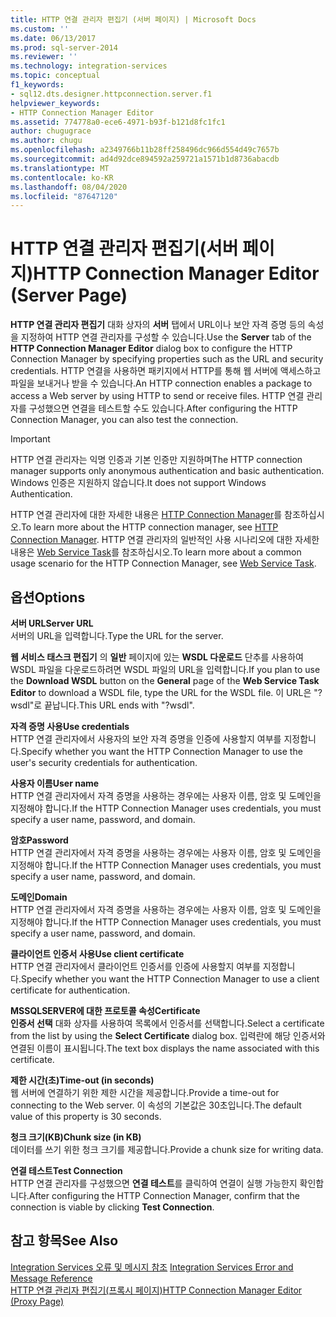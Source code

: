 ```yaml
---
title: HTTP 연결 관리자 편집기 (서버 페이지) | Microsoft Docs
ms.custom: ''
ms.date: 06/13/2017
ms.prod: sql-server-2014
ms.reviewer: ''
ms.technology: integration-services
ms.topic: conceptual
f1_keywords:
- sql12.dts.designer.httpconnection.server.f1
helpviewer_keywords:
- HTTP Connection Manager Editor
ms.assetid: 774778a0-ece6-4971-b93f-b121d8fc1fc1
author: chugugrace
ms.author: chugu
ms.openlocfilehash: a2349766b11b28ff258496dc966d554d49c7657b
ms.sourcegitcommit: ad4d92dce894592a259721a1571b1d8736abacdb
ms.translationtype: MT
ms.contentlocale: ko-KR
ms.lasthandoff: 08/04/2020
ms.locfileid: "87647120"
---
```

# <a name="http-connection-manager-editor-server-page"></a><span data-ttu-id="67487-102">HTTP 연결 관리자 편집기(서버 페이지)</span><span class="sxs-lookup"><span data-stu-id="67487-102">HTTP Connection Manager Editor (Server Page)</span></span>
  <span data-ttu-id="67487-103">**HTTP 연결 관리자 편집기** 대화 상자의 **서버** 탭에서 URL이나 보안 자격 증명 등의 속성을 지정하여 HTTP 연결 관리자를 구성할 수 있습니다.</span><span class="sxs-lookup"><span data-stu-id="67487-103">Use the **Server** tab of the **HTTP Connection Manager Editor** dialog box to configure the HTTP Connection Manager by specifying properties such as the URL and security credentials.</span></span> <span data-ttu-id="67487-104">HTTP 연결을 사용하면 패키지에서 HTTP를 통해 웹 서버에 액세스하고 파일을 보내거나 받을 수 있습니다.</span><span class="sxs-lookup"><span data-stu-id="67487-104">An HTTP connection enables a package to access a Web server by using HTTP to send or receive files.</span></span> <span data-ttu-id="67487-105">HTTP 연결 관리자를 구성했으면 연결을 테스트할 수도 있습니다.</span><span class="sxs-lookup"><span data-stu-id="67487-105">After configuring the HTTP Connection Manager, you can also test the connection.</span></span>  
  
> [!IMPORTANT]  
>  <span data-ttu-id="67487-106">HTTP 연결 관리자는 익명 인증과 기본 인증만 지원하며</span><span class="sxs-lookup"><span data-stu-id="67487-106">The HTTP connection manager supports only anonymous authentication and basic authentication.</span></span> <span data-ttu-id="67487-107">Windows 인증은 지원하지 않습니다.</span><span class="sxs-lookup"><span data-stu-id="67487-107">It does not support Windows Authentication.</span></span>  
  
 <span data-ttu-id="67487-108">HTTP 연결 관리자에 대한 자세한 내용은 [HTTP Connection Manager](connection-manager/http-connection-manager.md)를 참조하십시오.</span><span class="sxs-lookup"><span data-stu-id="67487-108">To learn more about the HTTP connection manager, see [HTTP Connection Manager](connection-manager/http-connection-manager.md).</span></span> <span data-ttu-id="67487-109">HTTP 연결 관리자의 일반적인 사용 시나리오에 대한 자세한 내용은 [Web Service Task](control-flow/web-service-task.md)를 참조하십시오.</span><span class="sxs-lookup"><span data-stu-id="67487-109">To learn more about a common usage scenario for the HTTP Connection Manager, see [Web Service Task](control-flow/web-service-task.md).</span></span>  
  
## <a name="options"></a><span data-ttu-id="67487-110">옵션</span><span class="sxs-lookup"><span data-stu-id="67487-110">Options</span></span>  
 <span data-ttu-id="67487-111">**서버 URL**</span><span class="sxs-lookup"><span data-stu-id="67487-111">**Server URL**</span></span>  
 <span data-ttu-id="67487-112">서버의 URL을 입력합니다.</span><span class="sxs-lookup"><span data-stu-id="67487-112">Type the URL for the server.</span></span>  
  
 <span data-ttu-id="67487-113">**웹 서비스 태스크 편집기** 의 **일반** 페이지에 있는 **WSDL 다운로드** 단추를 사용하여 WSDL 파일을 다운로드하려면 WSDL 파일의 URL을 입력합니다.</span><span class="sxs-lookup"><span data-stu-id="67487-113">If you plan to use the **Download WSDL** button on the **General** page of the **Web Service Task Editor** to download a WSDL file, type the URL for the WSDL file.</span></span> <span data-ttu-id="67487-114">이 URL은 "?wsdl"로 끝납니다.</span><span class="sxs-lookup"><span data-stu-id="67487-114">This URL ends with "?wsdl".</span></span>  
  
 <span data-ttu-id="67487-115">**자격 증명 사용**</span><span class="sxs-lookup"><span data-stu-id="67487-115">**Use credentials**</span></span>  
 <span data-ttu-id="67487-116">HTTP 연결 관리자에서 사용자의 보안 자격 증명을 인증에 사용할지 여부를 지정합니다.</span><span class="sxs-lookup"><span data-stu-id="67487-116">Specify whether you want the HTTP Connection Manager to use the user's security credentials for authentication.</span></span>  
  
 <span data-ttu-id="67487-117">**사용자 이름**</span><span class="sxs-lookup"><span data-stu-id="67487-117">**User name**</span></span>  
 <span data-ttu-id="67487-118">HTTP 연결 관리자에서 자격 증명을 사용하는 경우에는 사용자 이름, 암호 및 도메인을 지정해야 합니다.</span><span class="sxs-lookup"><span data-stu-id="67487-118">If the HTTP Connection Manager uses credentials, you must specify a user name, password, and domain.</span></span>  
  
 <span data-ttu-id="67487-119">**암호**</span><span class="sxs-lookup"><span data-stu-id="67487-119">**Password**</span></span>  
 <span data-ttu-id="67487-120">HTTP 연결 관리자에서 자격 증명을 사용하는 경우에는 사용자 이름, 암호 및 도메인을 지정해야 합니다.</span><span class="sxs-lookup"><span data-stu-id="67487-120">If the HTTP Connection Manager uses credentials, you must specify a user name, password, and domain.</span></span>  
  
 <span data-ttu-id="67487-121">**도메인**</span><span class="sxs-lookup"><span data-stu-id="67487-121">**Domain**</span></span>  
 <span data-ttu-id="67487-122">HTTP 연결 관리자에서 자격 증명을 사용하는 경우에는 사용자 이름, 암호 및 도메인을 지정해야 합니다.</span><span class="sxs-lookup"><span data-stu-id="67487-122">If the HTTP Connection Manager uses credentials, you must specify a user name, password, and domain.</span></span>  
  
 <span data-ttu-id="67487-123">**클라이언트 인증서 사용**</span><span class="sxs-lookup"><span data-stu-id="67487-123">**Use client certificate**</span></span>  
 <span data-ttu-id="67487-124">HTTP 연결 관리자에서 클라이언트 인증서를 인증에 사용할지 여부를 지정합니다.</span><span class="sxs-lookup"><span data-stu-id="67487-124">Specify whether you want the HTTP Connection Manager to use a client certificate for authentication.</span></span>  
  
 <span data-ttu-id="67487-125">**MSSQLSERVER에 대한 프로토콜 속성**</span><span class="sxs-lookup"><span data-stu-id="67487-125">**Certificate**</span></span>  
 <span data-ttu-id="67487-126">**인증서 선택** 대화 상자를 사용하여 목록에서 인증서를 선택합니다.</span><span class="sxs-lookup"><span data-stu-id="67487-126">Select a certificate from the list by using the **Select Certificate** dialog box.</span></span> <span data-ttu-id="67487-127">입력란에 해당 인증서와 연결된 이름이 표시됩니다.</span><span class="sxs-lookup"><span data-stu-id="67487-127">The text box displays the name associated with this certificate.</span></span>  
  
 <span data-ttu-id="67487-128">**제한 시간(초)**</span><span class="sxs-lookup"><span data-stu-id="67487-128">**Time-out (in seconds)**</span></span>  
 <span data-ttu-id="67487-129">웹 서버에 연결하기 위한 제한 시간을 제공합니다.</span><span class="sxs-lookup"><span data-stu-id="67487-129">Provide a time-out for connecting to the Web server.</span></span> <span data-ttu-id="67487-130">이 속성의 기본값은 30초입니다.</span><span class="sxs-lookup"><span data-stu-id="67487-130">The default value of this property is 30 seconds.</span></span>  
  
 <span data-ttu-id="67487-131">**청크 크기(KB)**</span><span class="sxs-lookup"><span data-stu-id="67487-131">**Chunk size (in KB)**</span></span>  
 <span data-ttu-id="67487-132">데이터를 쓰기 위한 청크 크기를 제공합니다.</span><span class="sxs-lookup"><span data-stu-id="67487-132">Provide a chunk size for writing data.</span></span>  
  
 <span data-ttu-id="67487-133">**연결 테스트**</span><span class="sxs-lookup"><span data-stu-id="67487-133">**Test Connection**</span></span>  
 <span data-ttu-id="67487-134">HTTP 연결 관리자를 구성했으면 **연결 테스트**를 클릭하여 연결이 실행 가능한지 확인합니다.</span><span class="sxs-lookup"><span data-stu-id="67487-134">After configuring the HTTP Connection Manager, confirm that the connection is viable by clicking **Test Connection**.</span></span>  
  
## <a name="see-also"></a><span data-ttu-id="67487-135">참고 항목</span><span class="sxs-lookup"><span data-stu-id="67487-135">See Also</span></span>  
 <span data-ttu-id="67487-136">[Integration Services 오류 및 메시지 참조](../../2014/integration-services/integration-services-error-and-message-reference.md) </span><span class="sxs-lookup"><span data-stu-id="67487-136">[Integration Services Error and Message Reference](../../2014/integration-services/integration-services-error-and-message-reference.md) </span></span>  
 [<span data-ttu-id="67487-137">HTTP 연결 관리자 편집기&#40;프록시 페이지&#41;</span><span class="sxs-lookup"><span data-stu-id="67487-137">HTTP Connection Manager Editor &#40;Proxy Page&#41;</span></span>](../../2014/integration-services/http-connection-manager-editor-proxy-page.md)  
  
  
